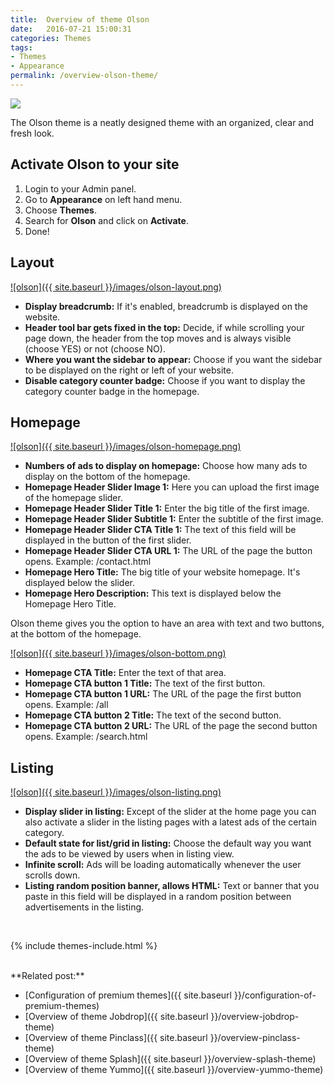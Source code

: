 ```yaml
---
title:  Overview of theme Olson
date:   2016-07-21 15:00:31
categories: Themes
tags:
- Themes
- Appearance
permalink: /overview-olson-theme/
---
```

<a href="{{ site.baseurl }}/images/olson.jpeg" class="thumbnail gallery-item" data-gallery>
<img src="{{ site.baseurl }}/images/olson.jpeg" style="max-height:300px;">
</a>

The Olson theme is a neatly designed theme with an organized, clear and fresh look.


## Activate Olson to your site

1. Login to your Admin panel.
2. Go to **Appearance** on left hand menu.
3. Choose **Themes**.
4. Search for **Olson** and click on **Activate**.
5. Done!

## Layout

<a href="{{ site.baseurl }}/images/olson-layout.png" class="thumbnail gallery-item" data-gallery>
![olson]({{ site.baseurl }}/images/olson-layout.png)
</a>

+ **Display breadcrumb:** If it's enabled, breadcrumb is displayed on the website.
+ **Header tool bar gets fixed in the top:** Decide, if while scrolling your page down, the header from the top moves and is always visible (choose YES) or not (choose NO).
+ **Where you want the sidebar to appear:** Choose if you want the sidebar to be displayed on the right or left of your website.
+ **Disable category counter badge:** Choose if you want to display the category counter badge in the homepage.


## Homepage

<a href="{{ site.baseurl }}/images/olson-homepage.png" class="thumbnail gallery-item" data-gallery>
![olson]({{ site.baseurl }}/images/olson-homepage.png)
</a>

+ **Numbers of ads to display on homepage:** Choose how many ads to display on the bottom of the homepage.
+ **Homepage Header Slider Image 1:** Here you can upload the first image of the homepage slider.
+ **Homepage Header Slider Title 1:** Enter the big title of the first image.
+ **Homepage Header Slider Subtitle 1:** Enter the subtitle of the first image.
+ **Homepage Header Slider CTA Title 1:** The text of this field will be displayed in the button of the first slider.
+ **Homepage Header Slider CTA URL 1:** The URL of the page the button opens. Example: /contact.html
+ **Homepage Hero Title:** The big title of your website homepage. It's displayed below the slider.
+ **Homepage Hero Description:** This text is displayed below the Homepage Hero Title.

Olson theme gives you the option to have an area with text and two buttons, at the bottom of the homepage.

<a href="{{ site.baseurl }}/images/olson-bottom.png" class="thumbnail gallery-item" data-gallery>
![olson]({{ site.baseurl }}/images/olson-bottom.png)
</a>

+ **Homepage CTA Title:** Enter the text of that area.
+ **Homepage CTA button 1 Title:** The text of the first button.
+ **Homepage CTA button 1 URL:** The URL of the page the first button opens. Example: /all
+ **Homepage CTA button 2 Title:** The text of the second button.
+ **Homepage CTA button 2 URL:** The URL of the page the second button opens. Example: /search.html


## Listing

<a href="{{ site.baseurl }}/images/olson-listing.png" class="thumbnail gallery-item" data-gallery>
![olson]({{ site.baseurl }}/images/olson-listing.png)
</a>

+ **Display slider in listing:** Except of the slider at the home page you can also activate a slider in the listing pages with a latest ads of the certain category.
+ **Default state for list/grid in listing:** Choose the default way you want the ads to be viewed by users when in listing view.
+ **Infinite scroll:** Ads will be loading automatically whenever the user scrolls down.
+ **Listing random position banner, allows HTML:** Text or banner that you paste in this field will be displayed in a random position between advertisements in the listing.

<br>

{% include themes-include.html %}

<br>
**Related post:**

* [Configuration of premium themes]({{ site.baseurl }}/configuration-of-premium-themes)
* [Overview of theme Jobdrop]({{ site.baseurl }}/overview-jobdrop-theme)
* [Overview of theme Pinclass]({{ site.baseurl }}/overview-pinclass-theme)
* [Overview of theme Splash]({{ site.baseurl }}/overview-splash-theme)
* [Overview of theme Yummo]({{ site.baseurl }}/overview-yummo-theme)